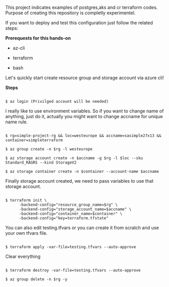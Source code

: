This project indicates examples of postgres,aks and cr terraform codes. Purpose of creating this repository is completly experimentel.


If you want to deploy and test this configuration just follow the related steps:

**Prerequests for this hands-on**

* az-cli

* terraform

* bash


Let's quickly start  create resource group and storage account via azure cli!

**Steps**

```

$ az login (Privilged account will be needed)

```

I really like to use environment variables. So if you want to change name of anything, just do it, actually you might want to change accname for unique name rule.

```

$ rg=simple-project-rg && loc=westeurope && accname=sasimple27x13 && container=simpleterraform

$ az group create -n $rg -l westeurope

$ az storage account create -n $accname -g $rg -l $loc --sku Standard_RAGRS --kind StorageV2

$ az storage container create -n $container --account-name $accname

```

Finally storage account created, we need to pass variables to use that storage account.

```

$ terraform init \
      -backend-config="resource_group_name=$rg" \
      -backend-config="storage_account_name=$accname" \
      -backend-config="container_name=$container" \
      -backend-config="key=terraform.tfstate"

```

You can also edit testing.tfvars or you can create it from scratch and use your own tfvars file.

```

$ terraform apply -var-file=testing.tfvars --auto-approve

```

Clear everything

```

$ terraform destroy -var-file=testing.tfvars --auto-approve

$ az group delete -n $rg -y

```
